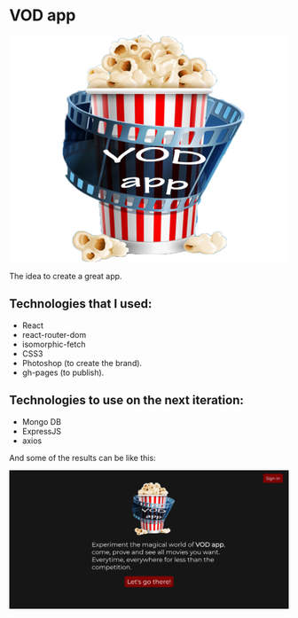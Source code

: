 # VOD app

![VOD-app](https://raw.githubusercontent.com/Tita-Navarro/VOD-application/master/videotizame/src/images/VOD-app.png)

The idea to create a great app.

## Technologies that I used:

 * React
 * react-router-dom
 * isomorphic-fetch
 * CSS3
 * Photoshop (to create the brand).
 * gh-pages (to publish).

 ## Technologies to use on the next iteration:

 * Mongo DB
 * ExpressJS
 * axios

 And some of the results can be like this:

 
![result](https://raw.githubusercontent.com/Tita-Navarro/VOD-application/master/videotizame/src/images/vod-app-screen.png)
